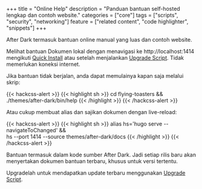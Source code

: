 +++
title = "Online Help"
description = "Panduan bantuan self-hosted lengkap dan contoh website."
categories = ["core"]
tags = ["scripts", "security", "networking"]
feature = ["related content", "code highlighter", "snippets"]
+++

After Dark termasuk bantuan online manual yang luas dan contoh website.

Melihat bantuan Dokumen lokal dengan menavigasi ke http://localhost:1414 mengikuti [Quick Install](../quick-install) atau setelah menjalankan [Upgrade Script](../upgrade-script). Tidak memerlukan koneksi internet.

Jika bantuan tidak berjalan, anda dapat memulainya kapan saja melalui skrip:

{{< hackcss-alert >}}
{{< highlight sh >}}
cd flying-toasters && \
./themes/after-dark/bin/help
{{< /highlight >}}
{{< /hackcss-alert >}}

Atau cukup membuat alias dan sajikan dokumen dengan live-reload:

{{< hackcss-alert >}}
{{< highlight sh >}}
alias hs='hugo serve --navigateToChanged' && \
hs --port 1414 --source themes/after-dark/docs
{{< /highlight >}}
{{< /hackcss-alert >}}

Bantuan termasuk dalam kode sumber After Dark. Jadi setiap rilis baru akan menyertakan dokumen bantuan terbaru, khusus untuk versi tertentu.

Upgradelah untuk mendapatkan update terbaru menggunakan [Upgrade Script](../upgrade-script/).
